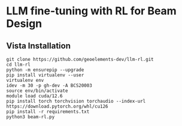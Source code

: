 # LLM fine-tuning with RL for Beam Design

## Vista Installation
```
git clone https://github.com/geoelements-dev/llm-rl.git
cd llm-rl
python -m ensurepip --upgrade
pip install virtualenv --user
virtualenv env
idev -m 30 -p gh-dev -A BCS20003
source env/bin/activate
module load cuda/12.6
pip install torch torchvision torchaudio --index-url https://download.pytorch.org/whl/cu126
pip install -r requirements.txt
python3 beam-rl.py
```
